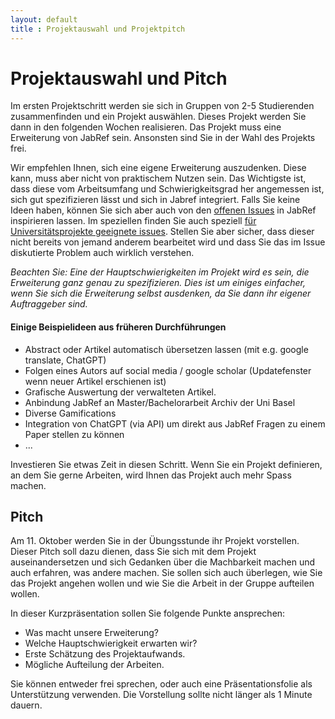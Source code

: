 ```yaml
---
layout: default
title : Projektauswahl und Projektpitch
---
```

# Projektauswahl und Pitch

Im ersten Projektschritt werden sie sich in Gruppen von 2-5 Studierenden zusammenfinden und ein Projekt auswählen. Dieses Projekt werden Sie dann in den folgenden Wochen realisieren. Das Projekt muss eine Erweiterung von JabRef sein. Ansonsten sind Sie in der Wahl des Projekts frei.

Wir empfehlen Ihnen, sich eine eigene Erweiterung auszudenken. Diese kann, muss aber nicht von praktischem Nutzen sein. Das Wichtigste ist, dass diese vom Arbeitsumfang und Schwierigkeitsgrad her angemessen ist, sich gut spezifizieren lässt und sich in Jabref integriert.
Falls Sie keine Ideen haben, können Sie sich aber auch von den [offenen Issues](https://github.com/JabRef/jabref/issues) in JabRef inspirieren lassen. Im speziellen finden Sie auch speziell [für Universitätsprojekte geeignete issues](https://github.com/orgs/JabRef/projects/3). Stellen Sie aber sicher, dass dieser nicht bereits von jemand anderem bearbeitet wird und dass Sie das im Issue diskutierte Problem auch wirklich verstehen.  

*Beachten Sie: Eine der Hauptschwierigkeiten im Projekt wird es sein, die Erweiterung ganz genau zu spezifizieren. Dies ist um einiges einfacher, wenn Sie sich die Erweiterung selbst ausdenken, da Sie dann ihr eigener Auftraggeber sind.*

#### Einige Beispielideen aus früheren Durchführungen


* Abstract oder Artikel automatisch übersetzen lassen (mit e.g. google translate, ChatGPT)
* Folgen eines Autors auf social media / google scholar (Updatefenster wenn neuer Artikel erschienen ist) 
* Grafische Auswertung der verwalteten Artikel. 
* Anbindung JabRef an Master/Bachelorarbeit Archiv der Uni Basel 
* Diverse Gamifications
* Integration von ChatGPT (via API) um direkt aus JabRef Fragen zu einem Paper stellen zu können 
* ...


Investieren Sie etwas Zeit in diesen Schritt. Wenn Sie ein Projekt definieren, an dem Sie gerne Arbeiten, wird Ihnen das Projekt auch mehr Spass machen.


## Pitch

Am 11. Oktober werden Sie in der Übungsstunde ihr Projekt vorstellen. Dieser Pitch soll dazu dienen, dass Sie sich mit dem Projekt auseinandersetzen und sich Gedanken über die Machbarkeit machen und auch erfahren, was andere machen. Sie sollen sich auch überlegen, wie Sie das Projekt angehen wollen und wie Sie die Arbeit in der Gruppe aufteilen wollen. 

In dieser Kurzpräsentation sollen Sie folgende Punkte ansprechen:
* Was macht unsere Erweiterung?
* Welche Hauptschwierigkeit erwarten wir?
* Erste Schätzung des Projektaufwands.
* Mögliche Aufteilung der Arbeiten.

Sie können entweder frei sprechen, oder auch eine Präsentationsfolie als Unterstützung verwenden. Die Vorstellung sollte nicht länger als 1 Minute dauern. 